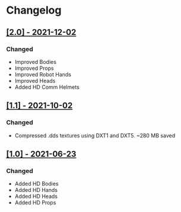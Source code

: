 # Changelog

## [[2.0] - 2021-12-02](https://github.com/BC46/freelancer-hd-character-models/releases/tag/2.0)

### Changed
* Improved Bodies
* Improved Props
* Improved Robot Hands
* Improved Heads
* Added HD Comm Helmets


## [[1.1] - 2021-10-02](https://github.com/BC46/freelancer-hd-character-models/releases/tag/1.1)

### Changed
* Compressed .dds textures using DXT1 and DXT5. ~280 MB saved


## [[1.0] - 2021-06-23](https://github.com/BC46/freelancer-hd-character-models/releases/tag/1.0)

### Changed
* Added HD Bodies
* Added HD Hands
* Added HD Heads
* Added HD Props